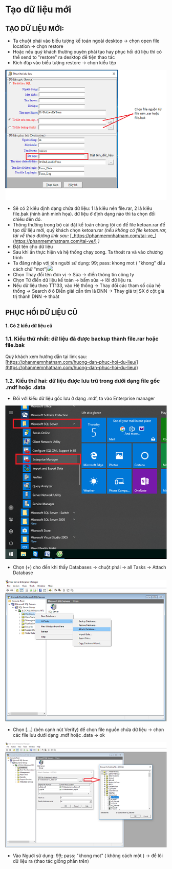 # Tạo dữ liệu mới

## **TẠO DỮ LIỆU MỚI:**

* Ta chuột phải vào biểu tượng kế toán ngoài desktop -&gt; chọn open file location -&gt; chọn restore
* Hoặc nếu quý khách thường xuyên phải tạo hay phục hồi dữ liệu thì có thể send to "restore" ra desktop để tiện thao tác
* Kích đúp vào biểu tượng restore -&gt; chọn kiểu tệp

![](../.gitbook/assets/tm1.png)



* Sẽ có 2 kiểu định dạng chứa dữ liệu: 1 là kiểu nén file.rar, 2 là kiểu file.bak \(hình ảnh minh họa\). dữ liệu ở định dạng nào thì ta chọn đối chiếu đến đó.
* Thông thường trong bộ cài đặt kế toán chúng tôi có để file ketoan.rar để tạo dữ liệu mới, quý khách chọn ketoan.rar _\(nếu không có file ketoan.rar, tải về theo đường link sau:_ [_https://phanmemnhatnam.com/tai-ve_](https://phanmemnhatnam.com/tai-ve/) _\)_
* Đặt tên cho dữ liệu
* Sau khi ấn thực hiện và hệ thống chạy xong. Ta thoát ra và vào chương trình
* Ta đăng nhập với tên người sử dụng: 99; pass: khong mot \( "khong" dấu cách chữ "mot"\)![](https://phanmemnhatnam.com/wp-content/uploads/2018/03/3-3.png)
* Chọn Thay đổi tên đơn vị -&gt; Sửa -&gt; điền thông tin công ty
* Chọn Từ điển dữ liệu kế toán -&gt; bấm sửa -&gt; lôi dữ liệu ra.
* Nếu dữ liệu theo TT133, vào Hệ thống -&gt; Thay đổi các tham số của hệ thống -&gt; Search ở ô Diễn giải cần tìm là DNN -&gt; Thay giá trị SX ở cột giá trị thành DNN -&gt; thoát

## **PHỤC HỒI DỮ LIỆU CŨ**

#### 1. Có 2 kiểu dữ liệu cũ

### **1.1. Kiểu thứ nhất: dữ liệu đã được backup thành file.rar hoặc file.bak**

Quý khách xem hướng dẫn tại link sau: [https://phanmemnhatnam.com/huong-dan-phuc-hoi-du-lieu/](https://phanmemnhatnam.com/huong-dan-phuc-hoi-du-lieu/)

### **1.2. Kiểu thứ hai: dữ liệu được lưu trữ trong dưới dạng file gốc .mdf hoặc .data**

* Đối với kiểu dữ liệu gốc lưu ở dạng .mdf, ta vào Enterprise manager

![](../.gitbook/assets/tm3.png)

* Chọn \(+\) cho đến khi thấy Databases -&gt; chuột phải -&gt; all Tasks -&gt; Attach Database

![](../.gitbook/assets/tm4.png)

* Chọn \[...\] \(bên cạnh nút Verify\) để chọn file nguồn chứa dữ liệu -&gt; chọn các file lưu dưới dạng .mdf hoặc .data -&gt; ok

![](../.gitbook/assets/tm5.png)

* Vào Người sử dụng: 99; pass: "khong mot" \( không cách một \) -&gt; để lôi dữ liệu ra \(thao tác giống phần trên\)

